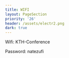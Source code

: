 ```yaml
---
title: WIFI
layout: PageSection
priority: '26'
header: /assets/electr2.png
dark: true
---
```

Wifi: KTH-Conference 

Password: natezufi
